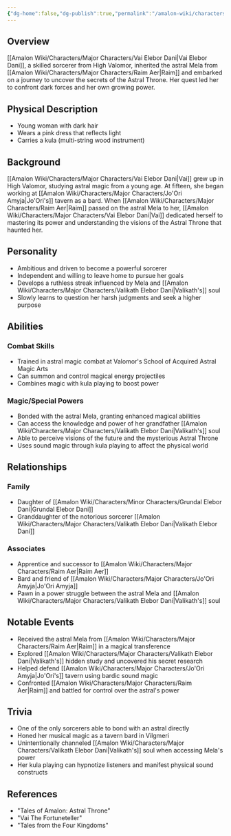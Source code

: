 ```yaml
---
{"dg-home":false,"dg-publish":true,"permalink":"/amalon-wiki/characters/major-characters/vai-elebor-dani/","dgPassFrontmatter":true,"noteIcon":""}
---
```


## Overview
[[Amalon Wiki/Characters/Major Characters/Vai Elebor Dani\|Vai Elebor Dani]], a skilled sorcerer from High Valomor, inherited the astral Mela from [[Amalon Wiki/Characters/Major Characters/Raim Aer\|Raim]] and embarked on a journey to uncover the secrets of the Astral Throne. Her quest led her to confront dark forces and her own growing power.
## Physical Description
- Young woman with dark hair
- Wears a pink dress that reflects light 
- Carries a kula (multi-string wood instrument)
## Background
[[Amalon Wiki/Characters/Major Characters/Vai Elebor Dani\|Vai]] grew up in High Valomor, studying astral magic from a young age. At fifteen, she began working at [[Amalon Wiki/Characters/Major Characters/Jo'Ori Amyja\|Jo'Ori's]] tavern as a bard. When [[Amalon Wiki/Characters/Major Characters/Raim Aer\|Raim]] passed on the astral Mela to her, [[Amalon Wiki/Characters/Major Characters/Vai Elebor Dani\|Vai]] dedicated herself to mastering its power and understanding the visions of the Astral Throne that haunted her.
## Personality 
- Ambitious and driven to become a powerful sorcerer
- Independent and willing to leave home to pursue her goals
- Develops a ruthless streak influenced by Mela and [[Amalon Wiki/Characters/Major Characters/Valikath Elebor Dani\|Valikath's]] soul
- Slowly learns to question her harsh judgments and seek a higher purpose
## Abilities
### Combat Skills
- Trained in astral magic combat at Valomor's School of Acquired Astral Magic Arts
- Can summon and control magical energy projectiles
- Combines magic with kula playing to boost power
### Magic/Special Powers
- Bonded with the astral Mela, granting enhanced magical abilities
- Can access the knowledge and power of her grandfather [[Amalon Wiki/Characters/Major Characters/Valikath Elebor Dani\|Valikath's]] soul 
- Able to perceive visions of the future and the mysterious Astral Throne
- Uses sound magic through kula playing to affect the physical world
## Relationships
### Family
- Daughter of [[Amalon Wiki/Characters/Minor Characters/Grundal Elebor Dani\|Grundal Elebor Dani]] 
- Granddaughter of the notorious sorcerer [[Amalon Wiki/Characters/Major Characters/Valikath Elebor Dani\|Valikath Elebor Dani]]
### Associates
- Apprentice and successor to [[Amalon Wiki/Characters/Major Characters/Raim Aer\|Raim Aer]]
- Bard and friend of [[Amalon Wiki/Characters/Major Characters/Jo'Ori Amyja\|Jo'Ori Amyja]]
- Pawn in a power struggle between the astral Mela and [[Amalon Wiki/Characters/Major Characters/Valikath Elebor Dani\|Valikath's]] soul
## Notable Events
- Received the astral Mela from [[Amalon Wiki/Characters/Major Characters/Raim Aer\|Raim]] in a magical transference 
- Explored [[Amalon Wiki/Characters/Major Characters/Valikath Elebor Dani\|Valikath's]] hidden study and uncovered his secret research
- Helped defend [[Amalon Wiki/Characters/Major Characters/Jo'Ori Amyja\|Jo'Ori's]] tavern using bardic sound magic
- Confronted [[Amalon Wiki/Characters/Major Characters/Raim Aer\|Raim]] and battled for control over the astral's power
## Trivia
- One of the only sorcerers able to bond with an astral directly
- Honed her musical magic as a tavern bard in Vilgmeri  
- Unintentionally channeled [[Amalon Wiki/Characters/Major Characters/Valikath Elebor Dani\|Valikath's]] soul when accessing Mela's power
- Her kula playing can hypnotize listeners and manifest physical sound constructs
## References
- "Tales of Amalon: Astral Throne"
- "Vai The Fortuneteller"  
- "Tales from the Four Kingdoms"